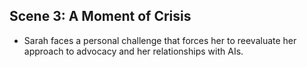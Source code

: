 ## Scene 3: A Moment of Crisis
- Sarah faces a personal challenge that forces her to reevaluate her approach to advocacy and her relationships with AIs.
